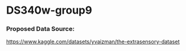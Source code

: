 # DS340w-group9

### Proposed Data Source:
https://www.kaggle.com/datasets/yvaizman/the-extrasensory-dataset
